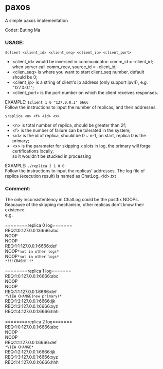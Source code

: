 # paxos
A simple paxos implementation

Coder: Buting Ma

### USAGE:

```$client <client_id> <client_seq> <client_ip> <client_port>```

* \<client_id\> would be inversed in communicator: comm_id = -client_id; <br> when server call comm_recv, source_id = -client_id;
* \<clien_seq\> is where you want to start client_seq number, default should be 0;
* \<client_ip\> is a string of client's ip address (only support ipv4), e.g. "127.0.0.1";
* \<client_port\> is the port number on which the client receives responses.

EXAMPLE: ```$client 1 0 "127.0.0.1" 6666```
<br>
Follow the instructions to input the number of replicas, and their addresses.

```$replica <n> <f> <id> <x>```

* \<n\> is total number of replica, should be greater than 2f;
* \<f\> is the number of failure can be tolerated in the system;
* \<id\> is the id of replica, should be 0 ~ n-1, on start, replica 0 is the primary;
* \<x\> is the parameter for skipping x slots in log, the primary will forge certifications locally, <br>so it wouldn't be stucked in processing

EXAMPLE: ```./replica 3 1 0 0```
<br>
Follow the instructions to input the replicas' addresses.
The log file of replica (execution result) is named as ChatLog_\<id\>.txt


### Comment:

The only inconsistentency in ChatLog could be the postfix NOOPs. <BR>
Beacause of the skipping mechanism, other replicas don't know their existence.<br>
e.g.<br>
<br>
========replica 0 log=======<br>
REQ:1:0:127.0.0.1:6666:abc<br>
NOOP<br>
NOOP<br>
REQ:1:1:127.0.0.1:6666:def<br>
NOOP```*not in other logs*```<br>
NOOP```*not in other logs*```<br>
```*!!!CRASH!!!*```<br>
<br>
========replica 1 log=======<br>
REQ:1:0:127.0.0.1:6666:abc<br>
NOOP<br>
NOOP<br>
REQ:1:1:127.0.0.1:6666:def<br>
```*VIEW CHANGE(new primary)*```<br>
REQ:1:2:127.0.0.1:6666:ijk<br>
REQ:1:3:127.0.0.1:6666:xyz<br>
REQ:1:4:127.0.0.1:6666:hhh<br>
<br>
========replica 2 log=======<br>
REQ:1:0:127.0.0.1:6666:abc<br>
NOOP<br>
NOOP<br>
REQ:1:1:127.0.0.1:6666:def<br>
```*VIEW CHANGE*```<br>
REQ:1:2:127.0.0.1:6666:ijk<br>
REQ:1:3:127.0.0.1:6666:xyz<br>
REQ:1:4:127.0.0.1:6666:hhh<br>